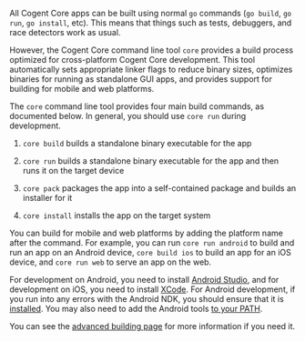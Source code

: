 All Cogent Core apps can be built using normal `go` commands (`go build`, `go run`, `go install`, etc). This means that things such as tests, debuggers, and race detectors work as usual.

However, the Cogent Core command line tool `core` provides a build process optimized for cross-platform Cogent Core development. This tool automatically sets appropriate linker flags to reduce binary sizes, optimizes binaries for running as standalone GUI apps, and provides support for building for mobile and web platforms.

The `core` command line tool provides four main build commands, as documented below. In general, you should use `core run` during development.

1. `core build` builds a standalone binary executable for the app

2. `core run` builds a standalone binary executable for the app and then runs it on the target device

3. `core pack` packages the app into a self-contained package and builds an installer for it

4. `core install` installs the app on the target system

You can build for mobile and web platforms by adding the platform name after the command. For example, you can run `core run android` to build and run an app on an Android device, `core build ios` to build an app for an iOS device, and `core run web` to serve an app on the web.

For development on Android, you need to install [Android Studio](https://developer.android.com/studio), and for development on iOS, you need to install [XCode](https://apps.apple.com/us/app/xcode/id497799835?mt=12). For Android development, if you run into any errors with the Android NDK, you should ensure that it is [installed](https://developer.android.com/studio/projects/install-ndk#default-version). You may also need to add the Android tools [to your PATH](https://stackoverflow.com/a/29083170).

You can see the [advanced building page](../advanced/building) for more information if you need it.
